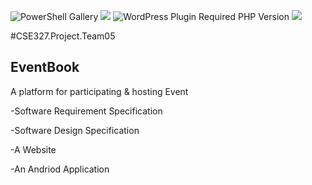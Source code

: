 ![PowerShell Gallery](https://img.shields.io/powershellgallery/p/DNS.1.1.1.1) <img src="https://img.shields.io/badge/laravel%20-%23FF2D20.svg?&style=flat&logo=laravel&logoColor=white"/>
 ![WordPress Plugin Required PHP Version](https://img.shields.io/wordpress/plugin/required-php/bbpress) <img src="https://img.shields.io/badge/mysql-%2300f.svg?&style=flat&logo=mysql&logoColor=white"/> 

#CSE327.Project.Team05

EventBook
- 
A platform for participating & hosting Event

-Software Requirement Specification
 
-Software Design Specification
 
-A Website 

-An Andriod Application
